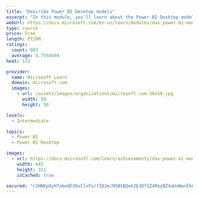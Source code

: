 ```yaml
---
title: "Describe Power BI Desktop models"
excerpt: "In this module, you'll learn about the Power BI Desktop model structure, star schema design basics, analytics queries, and report visual configuration. This module provides a strong foundation on which you can learn to optimize model designs and add model calculations."
webUrl: https://docs.microsoft.com/en-us/learn/modules/dax-power-bi-models/
type: course
price: Free
length: PT20M
ratings:
  count: 983
  average: 4.7558494
heat: 133

provider:
  name: Microsoft Learn
  domain: microsoft.com
  images:
    - url: /assets/images/organizations/microsoft.com-50x50.jpg
      width: 50
      height: 50

levels:
  - Intermediate

topics:
  - Power BI
  - Power BI Desktop

images:
  - url: https://docs.microsoft.com/learn/achievements/dax-power-bi-models-social.png
    width: 643
    height: 321
    isCached: true

secured: "r2HNKpOyH7obeQFX8xClxFo/fZ82m/N5BtBQok2E3Df3Z4ReyBZ4aUoNw+EkG7LHl6BsqcVotYFxSvI386Qxt2AGJ/0l8eZ3H3inttq+l71Q0bucHTq1GpjddJUIQRiyaZJR34B2qvptdDx3u2E0vFl3BgJBZ1MDE2WMlsFv3PHmyzYRxMPIUduA/BHPBY5M7vNnPS5o/rWpTPG+QOUQs2Ef3/sAnkfXrT9jmJzXjINgxDXJ/9uiXF4rGHoZhuyvr7JXlVZI2WKDAKpqxK8DP2p7SdZYxzVgXU+cuFKnefr1XJtvuVaAKbSfOR4mANJe3W/aB2dGNd3iN8/mxYwOQpNBBzW0bPtqmKf114F/FaWA/NGR0Wi84MpDSgytIfoQP9n3Te+fHBjLUUL2RbY2lgxhoRmDGTfvJju/icRJHX8=;8Vx0NsDcg3ULy4tLiGRprA=="
---
```


